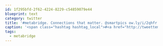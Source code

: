 ```yaml
---
id: 1f295bfd-2f62-4224-8229-c54859079e44
blueprint: text
category: twitter
title: '#metabridge. Connections that matter. @smartpics ow.ly/i/2qhfr'
caption: '<span class="hashtag hashtag_local">#<a href="http://tweettemp.darylchymko.ca/?tag=metabridge">metabridge</a>. Connections that matter. <span class="username username_linked">@<a href="https://twitter.com/smartpics" title="smart pics">smartpics</a></span> <a href="http://ow.ly/i/2qhfr" title="http://ow.ly/i/2qhfr" class="link link_untco">ow.ly/i/2qhfr</a>'
tags:
  - metabridge
---
```


